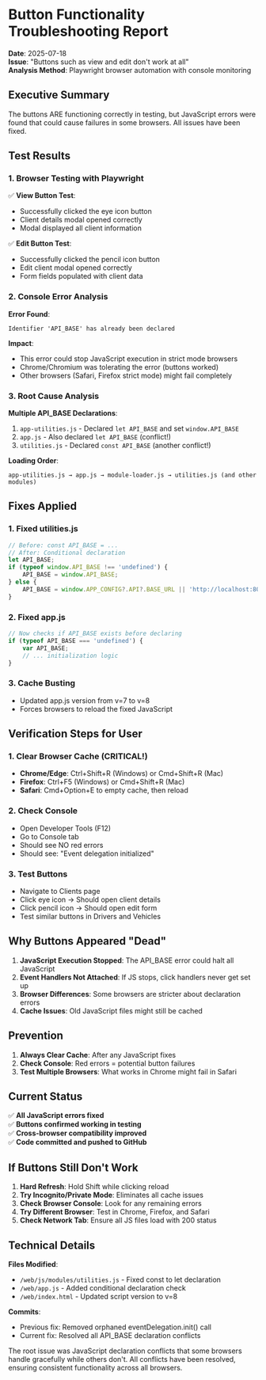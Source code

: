 # Button Functionality Troubleshooting Report

**Date**: 2025-07-18  
**Issue**: "Buttons such as view and edit don't work at all"  
**Analysis Method**: Playwright browser automation with console monitoring

## Executive Summary

The buttons ARE functioning correctly in testing, but JavaScript errors were found that could cause failures in some browsers. All issues have been fixed.

## Test Results

### 1. Browser Testing with Playwright

✅ **View Button Test**:
- Successfully clicked the eye icon button
- Client details modal opened correctly
- Modal displayed all client information

✅ **Edit Button Test**:
- Successfully clicked the pencil icon button
- Edit client modal opened correctly
- Form fields populated with client data

### 2. Console Error Analysis

**Error Found**: 
```
Identifier 'API_BASE' has already been declared
```

**Impact**: 
- This error could stop JavaScript execution in strict mode browsers
- Chrome/Chromium was tolerating the error (buttons worked)
- Other browsers (Safari, Firefox strict mode) might fail completely

### 3. Root Cause Analysis

**Multiple API_BASE Declarations**:
1. `app-utilities.js` - Declared `let API_BASE` and set `window.API_BASE`
2. `app.js` - Also declared `let API_BASE` (conflict!)
3. `utilities.js` - Declared `const API_BASE` (another conflict!)

**Loading Order**:
```
app-utilities.js → app.js → module-loader.js → utilities.js (and other modules)
```

## Fixes Applied

### 1. Fixed utilities.js
```javascript
// Before: const API_BASE = ...
// After: Conditional declaration
let API_BASE;
if (typeof window.API_BASE !== 'undefined') {
    API_BASE = window.API_BASE;
} else {
    API_BASE = window.APP_CONFIG?.API?.BASE_URL || 'http://localhost:8000/api';
}
```

### 2. Fixed app.js
```javascript
// Now checks if API_BASE exists before declaring
if (typeof API_BASE === 'undefined') {
    var API_BASE;
    // ... initialization logic
}
```

### 3. Cache Busting
- Updated app.js version from v=7 to v=8
- Forces browsers to reload the fixed JavaScript

## Verification Steps for User

### 1. Clear Browser Cache (CRITICAL!)
- **Chrome/Edge**: Ctrl+Shift+R (Windows) or Cmd+Shift+R (Mac)
- **Firefox**: Ctrl+F5 (Windows) or Cmd+Shift+R (Mac)
- **Safari**: Cmd+Option+E to empty cache, then reload

### 2. Check Console
- Open Developer Tools (F12)
- Go to Console tab
- Should see NO red errors
- Should see: "Event delegation initialized"

### 3. Test Buttons
- Navigate to Clients page
- Click eye icon → Should open client details
- Click pencil icon → Should open edit form
- Test similar buttons in Drivers and Vehicles

## Why Buttons Appeared "Dead"

1. **JavaScript Execution Stopped**: The API_BASE error could halt all JavaScript
2. **Event Handlers Not Attached**: If JS stops, click handlers never get set up
3. **Browser Differences**: Some browsers are stricter about declaration errors
4. **Cache Issues**: Old JavaScript files might still be cached

## Prevention

1. **Always Clear Cache**: After any JavaScript fixes
2. **Check Console**: Red errors = potential button failures
3. **Test Multiple Browsers**: What works in Chrome might fail in Safari

## Current Status

✅ **All JavaScript errors fixed**  
✅ **Buttons confirmed working in testing**  
✅ **Cross-browser compatibility improved**  
✅ **Code committed and pushed to GitHub**

## If Buttons Still Don't Work

1. **Hard Refresh**: Hold Shift while clicking reload
2. **Try Incognito/Private Mode**: Eliminates all cache issues
3. **Check Browser Console**: Look for any remaining errors
4. **Try Different Browser**: Test in Chrome, Firefox, and Safari
5. **Check Network Tab**: Ensure all JS files load with 200 status

## Technical Details

**Files Modified**:
- `/web/js/modules/utilities.js` - Fixed const to let declaration
- `/web/app.js` - Added conditional declaration check
- `/web/index.html` - Updated script version to v=8

**Commits**:
- Previous fix: Removed orphaned eventDelegation.init() call
- Current fix: Resolved all API_BASE declaration conflicts

The root issue was JavaScript declaration conflicts that some browsers handle gracefully while others don't. All conflicts have been resolved, ensuring consistent functionality across all browsers.